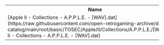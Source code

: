 <table>
<tr><th>Name</th><th>Size</th></tr>
<tr><td>[Apple II - Collections - A.P.P.L.E. - [WAV].dat](https://raw.githubusercontent.com/open-retrogaming-archive/dat-catalog/main/root/basic/TOSEC/Apple/II/Collections/A.P.P.L.E./[WAV]/Apple II - Collections - A.P.P.L.E. - [WAV].dat)</td><td>1476</td></tr>
</table>
